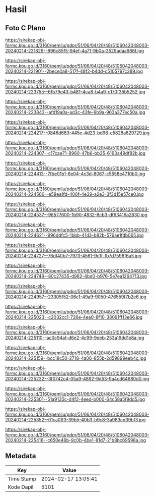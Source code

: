 # Hasil

## Foto C Plano

https://sirekap-obj-formc.kpu.go.id/3160/pemilu/pdpr/51/06/04/20/48/5106042048003-20240214-221829--896c85f5-94ef-4a71-9b0a-3529adaa986f.jpg

https://sirekap-obj-formc.kpu.go.id/3160/pemilu/pdpr/51/06/04/20/48/5106042048003-20240214-221901--2bece0a8-517f-48f2-b4dd-c5105797c289.jpg

https://sirekap-obj-formc.kpu.go.id/3160/pemilu/pdpr/51/06/04/20/48/5106042048003-20240214-223755--6fb79e43-b481-4ca8-b4a9-c170f35b5252.jpg

https://sirekap-obj-formc.kpu.go.id/3160/pemilu/pdpr/51/06/04/20/48/5106042048003-20240214-223843--afd19a0a-ad3c-43fe-9b9a-963a377ec50a.jpg

https://sirekap-obj-formc.kpu.go.id/3160/pemilu/pdpr/51/06/04/20/48/5106042048003-20240214-224217--0846d683-445e-4d23-bd98-e5826a829729.jpg

https://sirekap-obj-formc.kpu.go.id/3160/pemilu/pdpr/51/06/04/20/48/5106042048003-20240214-224307--c17cae71-8960-47b6-bb35-6190a49df82b.jpg

https://sirekap-obj-formc.kpu.go.id/3160/pemilu/pdpr/51/06/04/20/48/5106042048003-20240214-224413--7fbe01b1-6e04-4c3d-8067-c5558e4710b0.jpg

https://sirekap-obj-formc.kpu.go.id/3160/pemilu/pdpr/51/06/04/20/48/5106042048003-20240214-224500--e58ea1fd-406f-4e39-a2e3-3f3d15e57ce0.jpg

https://sirekap-obj-formc.kpu.go.id/3160/pemilu/pdpr/51/06/04/20/48/5106042048003-20240214-224537--98577600-1b90-4832-8cb3-df63416a2830.jpg

https://sirekap-obj-formc.kpu.go.id/3160/pemilu/pdpr/51/06/04/20/48/5106042048003-20240214-224621--996ddfc5-1bbb-41d3-b82b-576ae1fdb065.jpg

https://sirekap-obj-formc.kpu.go.id/3160/pemilu/pdpr/51/06/04/20/48/5106042048003-20240214-224727--76df40b7-7973-4561-9c1f-fb7d7596f6a5.jpg

https://sirekap-obj-formc.kpu.go.id/3160/pemilu/pdpr/51/06/04/20/48/5106042048003-20240214-224748--80c27435-d982-4bd0-b976-5e7ea1264713.jpg

https://sirekap-obj-formc.kpu.go.id/3160/pemilu/pdpr/51/06/04/20/48/5106042048003-20240214-224957--23305f52-06c1-49a9-9050-476559f7b2e6.jpg

https://sirekap-obj-formc.kpu.go.id/3160/pemilu/pdpr/51/06/04/20/48/5106042048003-20240214-225023--c2032cc1-726e-4ea0-8f10-38091ff13e66.jpg

https://sirekap-obj-formc.kpu.go.id/3160/pemilu/pdpr/51/06/04/20/48/5106042048003-20240214-225110--ac0c94af-d6e2-4c99-9deb-253a19dd1e8a.jpg

https://sirekap-obj-formc.kpu.go.id/3160/pemilu/pdpr/51/06/04/20/48/5106042048003-20240214-225159--bcc18c50-2718-4a06-855b-2d59899eeb4c.jpg

https://sirekap-obj-formc.kpu.go.id/3160/pemilu/pdpr/51/06/04/20/48/5106042048003-20240214-225232--3f0742c4-05a9-4892-9d53-9a4cd64680d0.jpg

https://sirekap-obj-formc.kpu.go.id/3160/pemilu/pdpr/51/06/04/20/48/5106042048003-20240214-225301--51a9135c-d4f2-4eed-b000-64c58a5f9dd5.jpg

https://sirekap-obj-formc.kpu.go.id/3160/pemilu/pdpr/51/06/04/20/48/5106042048003-20240214-225352--01ca0ff3-39b5-40b3-b9c8-3a983cd39bf3.jpg

https://sirekap-obj-formc.kpu.go.id/3160/pemilu/pdpr/51/06/04/20/48/5106042048003-20240214-225416--c650e46b-9c0b-4be1-81d7-21b8bc69598a.jpg


## Metadata

| Key        | Value               |
| ---------- | ------------------- |
| Time Stamp | 2024-02-17 13:05:41 |
| Kode Dapil | 5101                |



